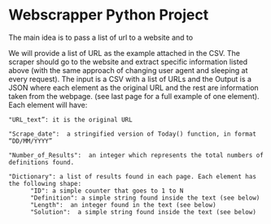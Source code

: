 # Webscrapper Python Project 
The main idea is to pass a list of url to a website and to 

We will provide a list of URL as the example attached in the CSV. The scraper should go to the website and extract specific information listed above (with the same approach of changing user agent and sleeping at every request).
The input is a CSV with a list of URLs and the Output is a JSON where each element as the original URL and the rest are information taken from the webpage. (see last page for a full example of one element).
Each element will have:

    "URL_text”: it is the original URL
    
    "Scrape_date":  a stringified version of Today() function, in format “DD/MM/YYYY”
    
    "Number_of_Results":  an integer which represents the total numbers of definitions found.
    
    "Dictionary": a list of results found in each page. Each element has the following shape:
          "ID": a simple counter that goes to 1 to N
          "Definition": a simple string found inside the text (see below)
          "Length":  an integer found in the text (see below)
          "Solution":  a simple string found inside the text (see below)

